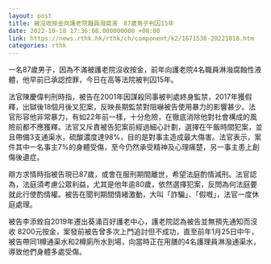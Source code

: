 ```yaml
---
layout: post
title: 被沒收按金向護老院職員潑腐液　87歲男子判囚15年
date: 2022-10-18 17:36:08.000000000 +08:00
link: https://news.rthk.hk/rthk/ch/component/k2/1671538-20221018.htm
categories: rthk
---
```


一名87歲男子，因為不滿被護老院沒收按金，前年向護老院4名職員淋潑腐蝕性液體，他早前已承認控罪，今日在高等法院被判囚15年。

法官陳慶偉判刑時指，被告在2001年因謀殺同事被判處終身監禁，2017年獲假釋，出獄後18個月後又犯案，反映長期監禁對阻嚇被告使用暴力的影響甚少。法官形容他非常暴力，有如22年前一樣，十分危險，在徹底消除他對社會構成的風險前都不應獲釋。法官又斥責被告犯案前經過細心計劃，選擇在午飯時間犯案，並且帶備3支通渠水，硫酸濃度達98%，目的是對事主造成最大傷害。法官表示，案件其中一名事主7%的身體受傷，至今仍然承受精神及心理痛楚，另一事主患上創傷後遺症。

辯方求情時指被告現已87歲，或會在服刑期間離世，希望法庭酌情減刑。法官認為，法庭須考慮公眾利益，尤其是他年逾80歲，依然選擇犯案，反問為何法庭要就此行使酌情權。被告在聞判期間情緒激動，大叫「詐騙」、「假嘅」，法官一度休庭處理。

被告李添銓自2019年遷出葵涌百好護老中心，護老院認為被告並無預先通知而沒收 8200元按金，案發前被告曾多次上門追討但不成功，直至前年1月25日中午，被告帶同1樽通渠水和2樽廁所水到場，向當時正在用膳的4名護理員淋潑通渠水，導致他們身體多處受傷。
